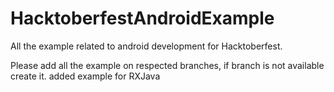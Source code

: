 # HacktoberfestAndroidExample
All the example related to android development for Hacktoberfest.

Please add all the example on respected branches, if branch is not available create it.
added example for RXJava
